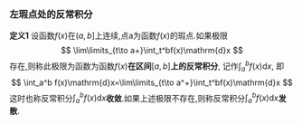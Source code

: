 ### 左瑕点处的反常积分
**定义1** 设函数$f(x)$在$(a,b]$上连续,点a为函数$f(x)$的瑕点.如果极限
$$
\lim\limits_{t\to a+}\int_t^bf(x)\mathrm{d}x
$$
存在,则称此极限为函数为函数$f(x)$**在区间**$[a, b]$**上的反常积分**, 记作$\int_a^b f(x)\mathrm{d}x$, 即
$$
\int_a^b f(x)\mathrm{d}x=\lim\limits_{t\to a^+}\int_t^bf(x)\mathrm{d}x
$$
这时也称反常积分$\int_a^b f(x)\mathrm{d}x$**收敛**.如果上述极限不存在,则称反常积分$\int_a^bf(x)\mathrm{d}x$**发散**.
